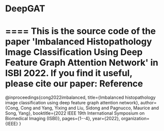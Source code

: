 # DeepGAT
====
This is the source code of the paper 'Imbalanced Histopathology Image Classification Using Deep Feature Graph Attention Network' in ISBI 2022.
If you find it useful, please cite our paper:
Reference
====
@inproceedings{cong2022imbalanced,
  title={Imbalanced histopathology image classification using deep feature graph attention network},
  author={Cong, Cong and Yang, Yixing and Liu, Sidong and Pagnucco, Maurice and Song, Yang},
  booktitle={2022 IEEE 19th International Symposium on Biomedical Imaging (ISBI)},
  pages={1--4},
  year={2022},
  organization={IEEE}
}
